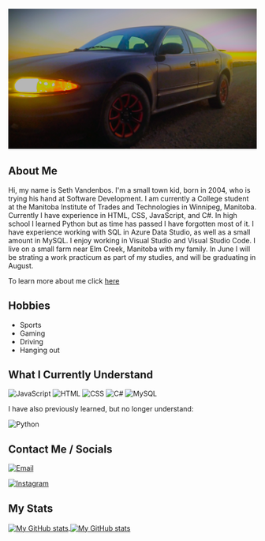 ![JDM Cars](./assets/myCar.jpg "Multiple JDM Cars")

## About Me
Hi, my name is Seth Vandenbos. I'm a small town kid, born in 2004, who is trying his hand at Software Development. I am currently a College student at the Manitoba Institute of Trades and Technologies in Winnipeg, Manitoba. Currently I have experience in HTML, CSS, JavaScript, and C#. In high school I learned Python but as time has passed I have forgotten most of it. I have experience working with SQL in Azure Data Studio, as well as a small amount in MySQL. I enjoy working in Visual Studio and Visual Studio Code. I live on a small farm near Elm Creek, Manitoba with my family. In June I will be strating a work practicum as part of my studies, and will be graduating in August.

To learn more about me click [here](https://daboss02.github.io/about-me/)
## Hobbies
<ul>
  <li>
    Sports
  </li>
  <li>
    Gaming
  </li>
  <li>
    Driving
  </li>
  <li>
    Hanging out
  </li>
</ul>

## What I Currently Understand

![JavaScript](https://img.shields.io/badge/code-javascript-informational?style=for-the-badge&logo=javascript&logoColor=75EEB2&color=E683D9)
![HTML](https://img.shields.io/badge/web-html-informational?style=for-the-badge&logo=html5&logoColor=75EEB2&color=E683D9)
![CSS](https://img.shields.io/badge/web-css-informational?style=for-the-badge&logo=css3&logoColor=75EEB2&color=E683D9)
![C#](https://img.shields.io/badge/code-c%23-%23239120.svg?style=for-the-badge&logo=c-sharp&logoColor=75EEB2&color=E683D9)
![MySQL](https://img.shields.io/badge/database-mysql-%2300f.svg?style=for-the-badge&logo=mysql&logoColor=75EEB2&color=E683D9)

I have also previously learned, but no longer understand:

![Python](https://img.shields.io/badge/code-python-informational?style=for-the-badge&logo=python&logoColor=75EEB2&color=E683D9)

## Contact Me / Socials

[![Email](https://img.shields.io/badge/email-informational?style=for-the-badge&logo=microsoft-outlook&logoColor=75EEB2&color=193549)](mailto:seth.vdbos@gmail.com)

[![Instagram](https://img.shields.io/badge/instagram-informational?style=for-the-badge&logo=instagram&logoColor=75EEB2&color=193549)](https://www.instagram.com/daboss_202/)

## My Stats

<a href="https://github.com/daBoss02">
  <img height="205px" align="center" src="https://github-readme-stats.vercel.app/api?username=daBoss02&theme=cobalt" alt="My GitHub stats" />
</a>
<a href="https://github.com/mrspecht">
  <img align="center" src="https://github-readme-stats.vercel.app/api/top-langs/?username=daBoss02&theme=cobalt&" alt="My 
  GitHub stats"/>
</a>



<!---
daBoss02/daBoss02 is a ✨ special ✨ repository because its `README.md` (this file) appears on your GitHub profile.
You can click the Preview link to take a look at your changes.
--->
